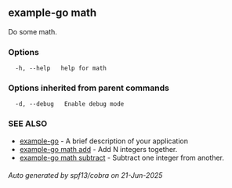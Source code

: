 ## example-go math

Do some math.

### Options

```
  -h, --help   help for math
```

### Options inherited from parent commands

```
  -d, --debug   Enable debug mode
```

### SEE ALSO

* [example-go](example-go.md)	 - A brief description of your application
* [example-go math add](example-go_math_add.md)	 - Add N integers together.
* [example-go math subtract](example-go_math_subtract.md)	 - Subtract one integer from another.

###### Auto generated by spf13/cobra on 21-Jun-2025
